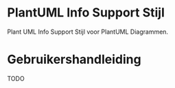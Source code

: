 # PlantUML Info Support Stijl
Plant UML Info Support Stijl voor PlantUML Diagrammen. 

# Gebruikershandleiding
TODO
